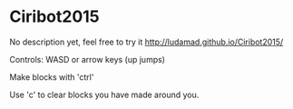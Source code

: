 Ciribot2015
==

No description yet, feel free to try it http://ludamad.github.io/Ciribot2015/


Controls: WASD or arrow keys (up jumps)


Make blocks with 'ctrl'


Use 'c' to clear blocks you have made around you.

